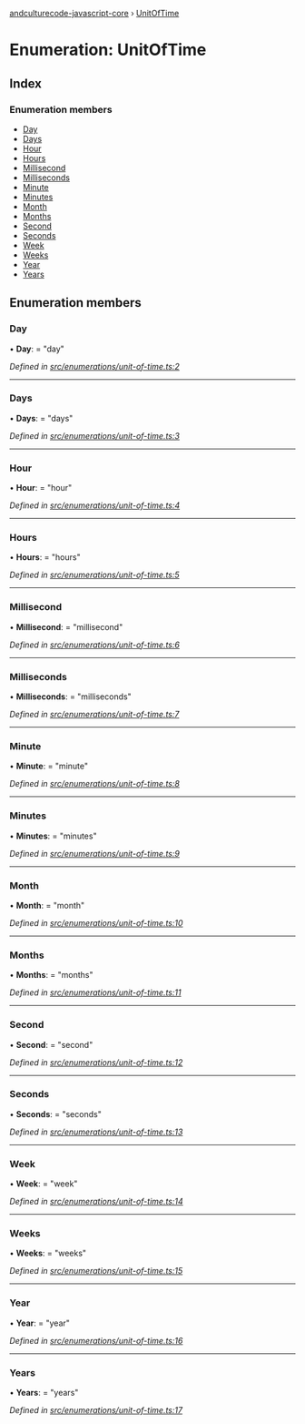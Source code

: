 [andculturecode-javascript-core](../README.md) › [UnitOfTime](unitoftime.md)

# Enumeration: UnitOfTime

## Index

### Enumeration members

* [Day](unitoftime.md#day)
* [Days](unitoftime.md#days)
* [Hour](unitoftime.md#hour)
* [Hours](unitoftime.md#hours)
* [Millisecond](unitoftime.md#millisecond)
* [Milliseconds](unitoftime.md#milliseconds)
* [Minute](unitoftime.md#minute)
* [Minutes](unitoftime.md#minutes)
* [Month](unitoftime.md#month)
* [Months](unitoftime.md#months)
* [Second](unitoftime.md#second)
* [Seconds](unitoftime.md#seconds)
* [Week](unitoftime.md#week)
* [Weeks](unitoftime.md#weeks)
* [Year](unitoftime.md#year)
* [Years](unitoftime.md#years)

## Enumeration members

###  Day

• **Day**: = "day"

*Defined in [src/enumerations/unit-of-time.ts:2](https://github.com/AndcultureCode/AndcultureCode.JavaScript.Core/blob/d084ed3/src/enumerations/unit-of-time.ts#L2)*

___

###  Days

• **Days**: = "days"

*Defined in [src/enumerations/unit-of-time.ts:3](https://github.com/AndcultureCode/AndcultureCode.JavaScript.Core/blob/d084ed3/src/enumerations/unit-of-time.ts#L3)*

___

###  Hour

• **Hour**: = "hour"

*Defined in [src/enumerations/unit-of-time.ts:4](https://github.com/AndcultureCode/AndcultureCode.JavaScript.Core/blob/d084ed3/src/enumerations/unit-of-time.ts#L4)*

___

###  Hours

• **Hours**: = "hours"

*Defined in [src/enumerations/unit-of-time.ts:5](https://github.com/AndcultureCode/AndcultureCode.JavaScript.Core/blob/d084ed3/src/enumerations/unit-of-time.ts#L5)*

___

###  Millisecond

• **Millisecond**: = "millisecond"

*Defined in [src/enumerations/unit-of-time.ts:6](https://github.com/AndcultureCode/AndcultureCode.JavaScript.Core/blob/d084ed3/src/enumerations/unit-of-time.ts#L6)*

___

###  Milliseconds

• **Milliseconds**: = "milliseconds"

*Defined in [src/enumerations/unit-of-time.ts:7](https://github.com/AndcultureCode/AndcultureCode.JavaScript.Core/blob/d084ed3/src/enumerations/unit-of-time.ts#L7)*

___

###  Minute

• **Minute**: = "minute"

*Defined in [src/enumerations/unit-of-time.ts:8](https://github.com/AndcultureCode/AndcultureCode.JavaScript.Core/blob/d084ed3/src/enumerations/unit-of-time.ts#L8)*

___

###  Minutes

• **Minutes**: = "minutes"

*Defined in [src/enumerations/unit-of-time.ts:9](https://github.com/AndcultureCode/AndcultureCode.JavaScript.Core/blob/d084ed3/src/enumerations/unit-of-time.ts#L9)*

___

###  Month

• **Month**: = "month"

*Defined in [src/enumerations/unit-of-time.ts:10](https://github.com/AndcultureCode/AndcultureCode.JavaScript.Core/blob/d084ed3/src/enumerations/unit-of-time.ts#L10)*

___

###  Months

• **Months**: = "months"

*Defined in [src/enumerations/unit-of-time.ts:11](https://github.com/AndcultureCode/AndcultureCode.JavaScript.Core/blob/d084ed3/src/enumerations/unit-of-time.ts#L11)*

___

###  Second

• **Second**: = "second"

*Defined in [src/enumerations/unit-of-time.ts:12](https://github.com/AndcultureCode/AndcultureCode.JavaScript.Core/blob/d084ed3/src/enumerations/unit-of-time.ts#L12)*

___

###  Seconds

• **Seconds**: = "seconds"

*Defined in [src/enumerations/unit-of-time.ts:13](https://github.com/AndcultureCode/AndcultureCode.JavaScript.Core/blob/d084ed3/src/enumerations/unit-of-time.ts#L13)*

___

###  Week

• **Week**: = "week"

*Defined in [src/enumerations/unit-of-time.ts:14](https://github.com/AndcultureCode/AndcultureCode.JavaScript.Core/blob/d084ed3/src/enumerations/unit-of-time.ts#L14)*

___

###  Weeks

• **Weeks**: = "weeks"

*Defined in [src/enumerations/unit-of-time.ts:15](https://github.com/AndcultureCode/AndcultureCode.JavaScript.Core/blob/d084ed3/src/enumerations/unit-of-time.ts#L15)*

___

###  Year

• **Year**: = "year"

*Defined in [src/enumerations/unit-of-time.ts:16](https://github.com/AndcultureCode/AndcultureCode.JavaScript.Core/blob/d084ed3/src/enumerations/unit-of-time.ts#L16)*

___

###  Years

• **Years**: = "years"

*Defined in [src/enumerations/unit-of-time.ts:17](https://github.com/AndcultureCode/AndcultureCode.JavaScript.Core/blob/d084ed3/src/enumerations/unit-of-time.ts#L17)*
